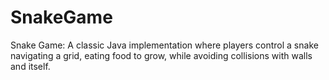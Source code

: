 # SnakeGame
Snake Game: A classic Java implementation where players control a snake navigating a grid, eating food to grow, while avoiding collisions with walls and itself.
